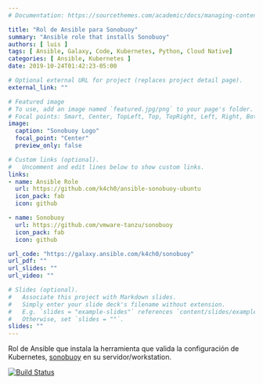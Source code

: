 ```yaml
---
# Documentation: https://sourcethemes.com/academic/docs/managing-content/

title: "Rol de Ansible para Sonobuoy"
summary: "Ansible role that installs Sonobuoy"
authors: [ luis ]
tags: [ Ansible, Galaxy, Code, Kubernetes, Python, Cloud Native]
categories: [ Ansible, Kubernetes ]
date: 2019-10-24T01:42:23-05:00

# Optional external URL for project (replaces project detail page).
external_link: ""

# Featured image
# To use, add an image named `featured.jpg/png` to your page's folder.
# Focal points: Smart, Center, TopLeft, Top, TopRight, Left, Right, BottomLeft, Bottom, BottomRight.
image:
  caption: "Sonobuoy Logo"
  focal_point: "Center"
  preview_only: false

# Custom links (optional).
#   Uncomment and edit lines below to show custom links.
links:
- name: Ansible Role
  url: https://github.com/k4ch0/ansible-sonobuoy-ubuntu
  icon_pack: fab
  icon: github

- name: Sonobuoy
  url: https://github.com/vmware-tanzu/sonobuoy
  icon_pack: fab
  icon: github

url_code: "https://galaxy.ansible.com/k4ch0/sonobuoy"
url_pdf: ""
url_slides: ""
url_video: ""

# Slides (optional).
#   Associate this project with Markdown slides.
#   Simply enter your slide deck's filename without extension.
#   E.g. `slides = "example-slides"` references `content/slides/example-slides.md`.
#   Otherwise, set `slides = ""`.
slides: ""
---
```


Rol de Ansible que instala la herramienta que valida la configuración de Kubernetes, [sonobuoy](https://sonobuoy.io/) en su servidor/workstation.

[![Build Status](https://travis-ci.com/k4ch0/ansible-sonobuoy-ubuntu.svg?branch=master)](https://travis-ci.com/k4ch0/ansible-sonobuoy-ubuntu)